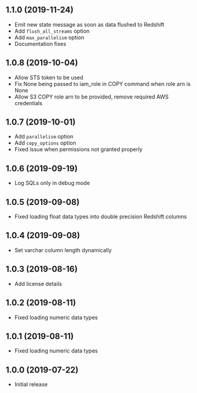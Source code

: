 1.1.0 (2019-11-24)
-------------------

- Emit new state message as soon as data flushed to Redshift
- Add `flush_all_streams` option
- Add `max_parallelism` option
- Documentation fixes

1.0.8 (2019-10-04)
-------------------

- Allow STS token to be used
- Fix None being passed to iam_role in COPY command when role arn is None
- Allow S3 COPY role arn to be provided, remove required AWS credentials

1.0.7 (2019-10-01)
-------------------

- Add `parallelism` option
- Add `copy_options` option
- Fixed issue when permissions not granted properly

1.0.6 (2019-09-19)
-------------------

- Log SQLs only in debug mode

1.0.5 (2019-09-08)
-------------------

- Fixed loading float data types into double precision Redshift columns

1.0.4 (2019-09-08)
-------------------

- Set varchar column length dynamically

1.0.3 (2019-08-16)
-------------------

- Add license details

1.0.2 (2019-08-11)
-------------------

- Fixed loading numeric data types

1.0.1 (2019-08-11)
-------------------

- Fixed loading numeric data types

1.0.0 (2019-07-22)
-------------------

- Initial release
